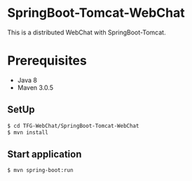 # SpringBoot-Tomcat-WebChat

This is a distributed WebChat with SpringBoot-Tomcat.

# Prerequisites

* Java 8
* Maven 3.0.5

## SetUp

```sh
$ cd TFG-WebChat/SpringBoot-Tomcat-WebChat
$ mvn install
```

## Start application

```sh
$ mvn spring-boot:run
```
